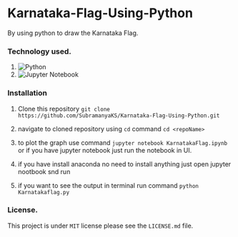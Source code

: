 # Karnataka-Flag-Using-Python

By using python to draw the Karnataka Flag.

### Technology used.

1. ![Python](https://img.shields.io/badge/python-3670A0?style=for-the-badge&logo=python&logoColor=ffdd54)
2. ![Jupyter Notebook](https://img.shields.io/badge/jupyter-%23FA0F00.svg?style=for-the-badge&logo=jupyter&logoColor=white)

### Installation

1. Clone this repository `git clone https://github.com/SubramanyaKS/Karnataka-Flag-Using-Python.git `
2. navigate to cloned repository using `cd` command `cd <repoName>`
3.  to plot the graph use command `jupyter notebook KarnatakaFlag.ipynb`
              or
     if you have jupyter notebook just run the notebook in UI.
     
4. if you have install anaconda no need to install anything just open jupyter nootbook snd run
5. if you want to see the output in terminal run command `python Karnatakaflag.py`
     
 ### License.
 
 This project is under `MIT` license please see the `LICENSE.md` file.
 
